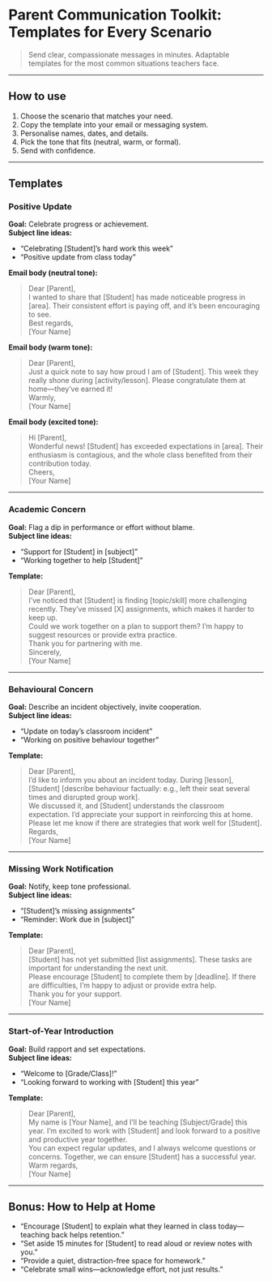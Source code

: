 ﻿# Parent Communication Toolkit: Templates for Every Scenario

> Send clear, compassionate messages in minutes. Adaptable templates for the most common situations teachers face.

---

## How to use
1. Choose the scenario that matches your need.
2. Copy the template into your email or messaging system.
3. Personalise names, dates, and details.
4. Pick the tone that fits (neutral, warm, or formal).
5. Send with confidence.

---

## Templates

### Positive Update
**Goal:** Celebrate progress or achievement.  
**Subject line ideas:**  
- “Celebrating [Student]’s hard work this week”  
- “Positive update from class today”  

**Email body (neutral tone):**
> Dear [Parent],  
> I wanted to share that [Student] has made noticeable progress in [area]. Their consistent effort is paying off, and it’s been encouraging to see.  
> Best regards,  
> [Your Name]

**Email body (warm tone):**
> Dear [Parent],  
> Just a quick note to say how proud I am of [Student]. This week they really shone during [activity/lesson]. Please congratulate them at home—they’ve earned it!  
> Warmly,  
> [Your Name]

**Email body (excited tone):**
> Hi [Parent],  
> Wonderful news! [Student] has exceeded expectations in [area]. Their enthusiasm is contagious, and the whole class benefited from their contribution today.  
> Cheers,  
> [Your Name]

---

### Academic Concern
**Goal:** Flag a dip in performance or effort without blame.  
**Subject line ideas:**  
- “Support for [Student] in [subject]”  
- “Working together to help [Student]”  

**Template:**
> Dear [Parent],  
> I’ve noticed that [Student] is finding [topic/skill] more challenging recently. They’ve missed [X] assignments, which makes it harder to keep up.  
> Could we work together on a plan to support them? I’m happy to suggest resources or provide extra practice.  
> Thank you for partnering with me.  
> Sincerely,  
> [Your Name]

---

### Behavioural Concern
**Goal:** Describe an incident objectively, invite cooperation.  
**Subject line ideas:**  
- “Update on today’s classroom incident”  
- “Working on positive behaviour together”  

**Template:**
> Dear [Parent],  
> I’d like to inform you about an incident today. During [lesson], [Student] [describe behaviour factually: e.g., left their seat several times and disrupted group work].  
> We discussed it, and [Student] understands the classroom expectation. I’d appreciate your support in reinforcing this at home.  
> Please let me know if there are strategies that work well for [Student].  
> Regards,  
> [Your Name]

---

### Missing Work Notification
**Goal:** Notify, keep tone professional.  
**Subject line ideas:**  
- “[Student]’s missing assignments”  
- “Reminder: Work due in [subject]”  

**Template:**
> Dear [Parent],  
> [Student] has not yet submitted [list assignments]. These tasks are important for understanding the next unit.  
> Please encourage [Student] to complete them by [deadline]. If there are difficulties, I’m happy to adjust or provide extra help.  
> Thank you for your support.  
> [Your Name]

---

### Start-of-Year Introduction
**Goal:** Build rapport and set expectations.  
**Subject line ideas:**  
- “Welcome to [Grade/Class]!”  
- “Looking forward to working with [Student] this year”  

**Template:**
> Dear [Parent],  
> My name is [Your Name], and I’ll be teaching [Subject/Grade] this year. I’m excited to work with [Student] and look forward to a positive and productive year together.  
> You can expect regular updates, and I always welcome questions or concerns. Together, we can ensure [Student] has a successful year.  
> Warm regards,  
> [Your Name]

---

## Bonus: How to Help at Home
- “Encourage [Student] to explain what they learned in class today—teaching back helps retention.”  
- “Set aside 15 minutes for [Student] to read aloud or review notes with you.”  
- “Provide a quiet, distraction-free space for homework.”  
- “Celebrate small wins—acknowledge effort, not just results.”




